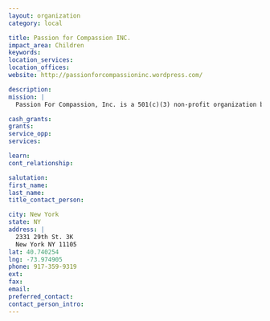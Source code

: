 ```yaml
---
layout: organization
category: local

title: Passion for Compassion INC.
impact_area: Children
keywords: 
location_services: 
location_offices: 
website: http://passionforcompassioninc.wordpress.com/

description: 
mission: |
  Passion For Compassion, Inc. is a 501(c)(3) non-profit organization based in New York State. Our mission is to enhance the lives of young individuals with disabilities in a variety of ways. Currently, we have two programs in place: 1) Blissful Bedrooms: Bedroom makeovers for young individuals with disabilities, and 2) Yoga Wonderland: Where young individuals of ALL abilities unite to shine their light. Passion For Compassion, Inc. aims to take a holistic approach when improving the lives of young individuals with disabilities - from their home-life, to their social/leisure/therapeutic needs.

cash_grants: 
grants: 
service_opp: 
services: 

learn: 
cont_relationship: 

salutation: 
first_name: 
last_name: 
title_contact_person: 

city: New York
state: NY
address: |
  2331 29th St. 3K  
  New York NY 11105
lat: 40.740254
lng: -73.974905
phone: 917-359-9319
ext: 
fax: 
email: 
preferred_contact: 
contact_person_intro: 
---
```


